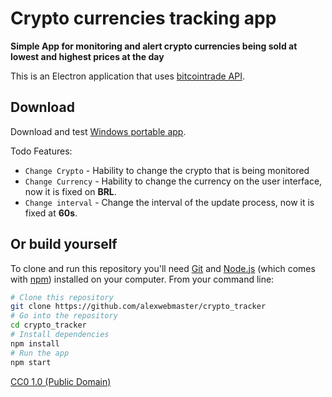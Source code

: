 # Crypto currencies tracking app

**Simple App for monitoring and alert crypto currencies being sold at lowest and highest prices at the day**

This is an Electron application that uses [bitcointrade API](https://www.bitcointrade.com.br/).

## Download
Download and test [Windows portable app](https://github.com/alexwebmaster/crypto_tracker/dist/installers/crypto_tracker-1.0.0-setup.exe).

Todo Features:

- `Change Crypto` - Hability to change the crypto that is being monitored
- `Change Currency` - Hability to change the currency on the user interface, now it is fixed on **BRL**.
- `Change interval` - Change the interval of the update process, now it is fixed at **60s**.

## Or build yourself 

To clone and run this repository you'll need [Git](https://git-scm.com) and [Node.js](https://nodejs.org/en/download/) (which comes with [npm](http://npmjs.com)) installed on your computer. From your command line:

```bash
# Clone this repository
git clone https://github.com/alexwebmaster/crypto_tracker
# Go into the repository
cd crypto_tracker
# Install dependencies
npm install
# Run the app
npm start
```

[CC0 1.0 (Public Domain)](LICENSE.md)